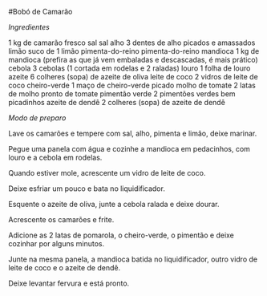 #Bobó de Camarão

_Ingredientes_

1 kg de camarão fresco
sal
sal
alho
3 dentes de alho picados e amassados
limão
suco de 1 limão
pimenta-do-reino
pimenta-do-reino
mandioca
1 kg de mandioca (prefira as que já vem embaladas e descascadas, é mais prático)
cebola
3 cebolas (1 cortada em rodelas e 2 raladas)
louro
1 folha de louro
azeite
6 colheres (sopa) de azeite de oliva
leite de coco
2 vidros de leite de coco
cheiro-verde
1 maço de cheiro-verde picado
molho de tomate
2 latas de molho pronto de tomate
pimentão verde
2 pimentões verdes bem picadinhos
azeite de dendê
2 colheres (sopa) de azeite de dendê



_Modo de preparo_


Lave os camarões e tempere com sal, alho, pimenta e limão, deixe marinar.


Pegue uma panela com água e cozinhe a mandioca em pedacinhos, com louro e a cebola em rodelas.


Quando estiver mole, acrescente um vidro de leite de coco.


Deixe esfriar um pouco e bata no liquidificador.


Esquente o azeite de oliva, junte a cebola ralada e deixe dourar.


Acrescente os camarões e frite.


Adicione as 2 latas de pomarola, o cheiro-verde, o pimentão e deixe cozinhar por alguns minutos.


Junte na mesma panela, a mandioca batida no liquidificador, outro vidro de leite de coco e o azeite de dendê.


Deixe levantar fervura e está pronto.